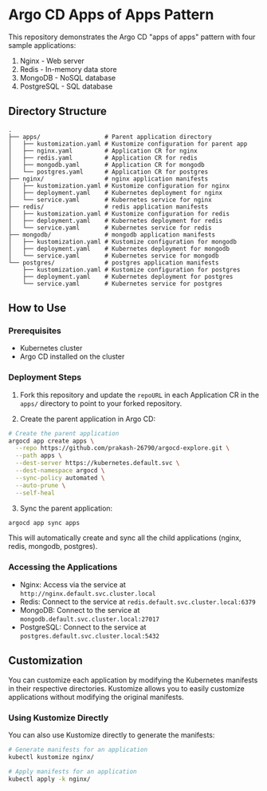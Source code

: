 # Argo CD Apps of Apps Pattern

This repository demonstrates the Argo CD "apps of apps" pattern with four sample applications:

1. Nginx - Web server
2. Redis - In-memory data store
3. MongoDB - NoSQL database
4. PostgreSQL - SQL database

## Directory Structure

```
.
├── apps/                  # Parent application directory
│   ├── kustomization.yaml # Kustomize configuration for parent app
│   ├── nginx.yaml         # Application CR for nginx
│   ├── redis.yaml         # Application CR for redis
│   ├── mongodb.yaml       # Application CR for mongodb
│   └── postgres.yaml      # Application CR for postgres
├── nginx/                 # nginx application manifests
│   ├── kustomization.yaml # Kustomize configuration for nginx
│   ├── deployment.yaml    # Kubernetes deployment for nginx
│   └── service.yaml       # Kubernetes service for nginx
├── redis/                 # redis application manifests
│   ├── kustomization.yaml # Kustomize configuration for redis
│   ├── deployment.yaml    # Kubernetes deployment for redis
│   └── service.yaml       # Kubernetes service for redis
├── mongodb/               # mongodb application manifests
│   ├── kustomization.yaml # Kustomize configuration for mongodb
│   ├── deployment.yaml    # Kubernetes deployment for mongodb
│   └── service.yaml       # Kubernetes service for mongodb
└── postgres/              # postgres application manifests
    ├── kustomization.yaml # Kustomize configuration for postgres
    ├── deployment.yaml    # Kubernetes deployment for postgres
    └── service.yaml       # Kubernetes service for postgres
```

## How to Use

### Prerequisites

- Kubernetes cluster
- Argo CD installed on the cluster

### Deployment Steps

1. Fork this repository and update the `repoURL` in each Application CR in the `apps/` directory to point to your forked repository.

2. Create the parent application in Argo CD:

```bash
# Create the parent application
argocd app create apps \
  --repo https://github.com/prakash-26790/argocd-explore.git \
  --path apps \
  --dest-server https://kubernetes.default.svc \
  --dest-namespace argocd \
  --sync-policy automated \
  --auto-prune \
  --self-heal
```

3. Sync the parent application:

```bash
argocd app sync apps
```

This will automatically create and sync all the child applications (nginx, redis, mongodb, postgres).

### Accessing the Applications

- Nginx: Access via the service at `http://nginx.default.svc.cluster.local`
- Redis: Connect to the service at `redis.default.svc.cluster.local:6379`
- MongoDB: Connect to the service at `mongodb.default.svc.cluster.local:27017`
- PostgreSQL: Connect to the service at `postgres.default.svc.cluster.local:5432`

## Customization

You can customize each application by modifying the Kubernetes manifests in their respective directories. Kustomize allows you to easily customize applications without modifying the original manifests.

### Using Kustomize Directly

You can also use Kustomize directly to generate the manifests:

```bash
# Generate manifests for an application
kubectl kustomize nginx/

# Apply manifests for an application
kubectl apply -k nginx/